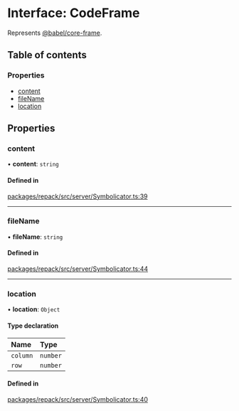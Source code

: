 # Interface: CodeFrame

Represents [@babel/core-frame](https://babeljs.io/docs/en/babel-code-frame).

## Table of contents

### Properties

- [content](./CodeFrame.md#content)
- [fileName](./CodeFrame.md#filename)
- [location](./CodeFrame.md#location)

## Properties

### content

• **content**: `string`

#### Defined in

[packages/repack/src/server/Symbolicator.ts:39](https://github.com/callstack/repack/blob/a78f6b9/packages/repack/src/server/Symbolicator.ts#L39)

___

### fileName

• **fileName**: `string`

#### Defined in

[packages/repack/src/server/Symbolicator.ts:44](https://github.com/callstack/repack/blob/a78f6b9/packages/repack/src/server/Symbolicator.ts#L44)

___

### location

• **location**: `Object`

#### Type declaration

| Name | Type |
| :------ | :------ |
| `column` | `number` |
| `row` | `number` |

#### Defined in

[packages/repack/src/server/Symbolicator.ts:40](https://github.com/callstack/repack/blob/a78f6b9/packages/repack/src/server/Symbolicator.ts#L40)
